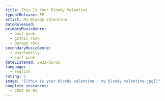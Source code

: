 ```yaml
---
title: This Is Your Bloody Valentine
typeofRelease: EP
artist: My Bloody Valentine
dateReleased:
primaryMusicGenre:
  - post-punk
  - gothic rock
  - garage rock
secondaryMusicGenre:
  - psychobilly
  - surf punk
dateListened: 2022-02-01
language:
  - english
rating: 5
image: "[[this is your bloody valentine - my bloody valentine.jpg]]"
complete_instances:
  - 2022-02-01
---
```

